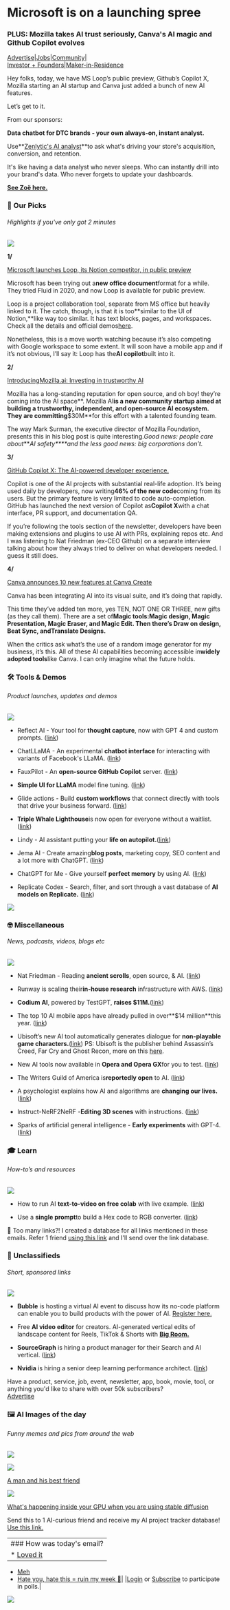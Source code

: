 # Microsoft is on a launching spree

### PLUS: Mozilla takes AI trust seriously, Canva's AI magic and Github Copilot evolves

[Advertise](https://sponsor.bensbites.co/)|[Jobs](https://gigs.bensbites.co/)|[Community](https://discord.gg/qd92NKjDdE)|\
[Investor + Founders](https://raise.bensbites.co/)|[Maker-in-Residence](https://maker.bensbites.co/)

Hey folks, today, we have MS Loop’s public preview, Github’s Copilot X, Mozilla starting an AI startup and Canva just added a bunch of new AI features.

Let’s get to it.

From our sponsors:

**Data chatbot for DTC brands - your own always-on, instant analyst.**

Use\*\*[Zenlytic's AI analyst](https://www.loom.com/share/d0db1ef81c034ab28e8b9761ab6ffafd)\*\*to ask what's driving your store's acquisition, conversion, and retention.

It's like having a data analyst who never sleeps. Who can instantly drill into your brand's data. Who never forgets to update your dashboards.

**[See Zoë here.](https://www.loom.com/share/d0db1ef81c034ab28e8b9761ab6ffafd)**

### 🤌 Our Picks

###### Highlights if you've only got 2 minutes

![](https://media.beehiiv.com/cdn-cgi/image/fit=scale-down,format=auto,onerror=redirect,quality=80/uploads/asset/file/7dfbc517-fcf6-4e5b-a4da-163bf4fb703f/Line_1.png)

**1/**

[Microsoft launches Loop, its Notion competitor, in public preview](https://techcrunch.com/2023/03/22/microsoft-launches-loop-its-notion-competitor-in-public-preview/)

Microsoft has been trying out a**new office document**format for a while. They tried Fluid in 2020, and now Loop is available for public preview.

Loop is a project collaboration tool, separate from MS office but heavily linked to it. The catch, though, is that it is too\*\*similar to the UI of Notion,\*\*like way too similar. It has text blocks, pages, and workspaces. Check all the details and official demos[here](https://www.microsoft.com/en-us/microsoft-loop).

Nonetheless, this is a move worth watching because it’s also competing with Google workspace to some extent. It will soon have a mobile app and if it’s not obvious, I’ll say it: Loop has the**AI copilot**built into it.

**2/**

[Introducing](https://blog.mozilla.org/en/mozilla/introducing-mozilla-ai-investing-in-trustworthy-ai/)[Mozilla.ai](http://Mozilla.ai)[: Investing in trustworthy AI](https://blog.mozilla.org/en/mozilla/introducing-mozilla-ai-investing-in-trustworthy-ai/)

Mozilla has a long-standing reputation for open source, and oh boy! they’re coming into the AI space\*\*. Mozilla AI**is a new community startup aimed at building a trustworthy, independent, and open-source AI ecosystem. They are committing**$30M\*\*for this effort with a talented founding team.

The way Mark Surman, the executive director of Mozilla Foundation, presents this in his blog post is quite interesting.*Good news: people care about****AI safety**\*\*and the less good news: big corporations don’t.*

**3/**

[GitHub Copilot X: The AI-powered developer experience.](https://github.blog/2023-03-22-github-copilot-x-the-ai-powered-developer-experience/)

Copilot is one of the AI projects with substantial real-life adoption. It’s being used daily by developers, now writing**46% of the new code**coming from its users. But the primary feature is very limited to code auto-completion. GitHub has launched the next version of Copilot as**Copilot X**with a chat interface, PR support, and documentation QA.

If you’re following the tools section of the newsletter, developers have been making extensions and plugins to use AI with PRs, explaining repos etc. And I was listening to Nat Friedman (ex-CEO Github) on a separate interview talking about how they always tried to deliver on what developers needed. I guess it still does.

**4/**

[Canva announces 10 new features at Canva Create](https://www.canva.com/newsroom/news/canva-create-brand-new-era-2023/)

Canva has been integrating AI into its visual suite, and it’s doing that rapidly.

This time they’ve added ten more, yes TEN, NOT ONE OR THREE, new gifts (as they call them). There are a set of**Magic tools:**Magic design, Magic Presentation, Magic Eraser, and Magic Edit. Then there’s Draw on design, Beat Sync, and**Translate Designs.**

When the critics ask what’s the use of a random image generator for my business, it’s this. All of these AI capabilities becoming accessible in**widely adopted tools**like Canva. I can only imagine what the future holds.

### 🛠️ Tools & Demos

###### Product launches, updates and demos

![](https://media.beehiiv.com/cdn-cgi/image/fit=scale-down,format=auto,onerror=redirect,quality=80/uploads/asset/file/740ee61f-83fa-4283-a1a3-49c350289a26/Line_1.png)

- Reflect AI - Your tool for **thought capture**, now with GPT 4 and custom prompts. ([link](https://twitter.com/reflectnotes/status/1638541075907514368))

- ChatLLaMA - An experimental **chatbot interface** for interacting with variants of Facebook's LLaMA. ([link](https://chatllama.baseten.co/))

- FauxPilot - An **open-source GitHub Copilot** server. ([link](https://github.com/fauxpilot/fauxpilot))

- **Simple UI for LLaMA** model fine tuning. ([link](https://github.com/lxe/simple-llama-finetuner))

- Glide actions - Build **custom workflows** that connect directly with tools that drive your business forward. ([link](https://www.glideapps.com/actions))

- **Triple Whale Lighthouse**is now open for everyone without a waitlist. ([link](https://twitter.com/AY_Orbach/status/1638643508948111361))

- Lindy - AI assistant putting your **life on autopilot.**([link](https://www.lindy.ai/))

- Jema AI - Create amazing**blog posts**, marketing copy, SEO content and a lot more with ChatGPT. ([link](https://jema.ai/))

- ChatGPT for Me - Give yourself **perfect memory** by using AI. ([link](https://www.rewind.ai/chatgpt-for-me))

- Replicate Codex - Search, filter, and sort through a vast database of **AI models on Replicate.** ([link](https://www.replicatecodex.com/))

![](https://media.beehiiv.com/cdn-cgi/image/fit=scale-down,format=auto,onerror=redirect,quality=80/uploads/asset/file/9b4b8178-8594-4537-95d6-ebaa3f1875c1/image.png)

### 🤓 Miscellaneous

###### News, podcasts, videos, blogs etc

![](https://media.beehiiv.com/cdn-cgi/image/fit=scale-down,format=auto,onerror=redirect,quality=80/uploads/asset/file/9c89cfa5-3a30-4ad7-a1fd-c582914a9bd6/Line_1.png)

- Nat Friedman - Reading **ancient scrolls**, open source, & AI. ([link](https://www.youtube.com/watch?v=qcvMjoJdck4))

- Runway is scaling their**in-house research** infrastructure with AWS. ([link](https://runwayml.com/blog/scaling-our-in-house-research-infrastructure-with-aws/))

- **Codium AI**, powered by TestGPT, **raises $11M.**([link](https://www.codium.ai/blog/codiumai-powered-by-testgpt-accounces-beta-and-raised-11m/))

- The top 10 AI mobile apps have already pulled in over\*\*$14 million\*\*this year. ([link](https://techcrunch.com/2023/03/22/the-top-10-ai-mobile-apps-have-already-pulled-in-over-14-million-this-year/))

- Ubisoft’s new AI tool automatically generates dialogue for **non-playable game characters.**([link](https://techcrunch.com/2023/03/22/ubisofts-new-ai-tool-automatically-generates-dialogue-for-non-playable-game-characters/)) PS: Ubisoft is the publisher behind Assassin’s Creed, Far Cry and Ghost Recon, more on this [here](https://kotaku.com/ubisoft-ai-writing-scriptwriting-ghostwriter-machine-1850250316).

- New AI tools now available in **Opera and Opera GX**for you to test. ([link](https://blogs.opera.com/news/2023/03/opera-ai-tools/))

- The Writers Guild of America is**reportedly open** to AI. ([link](https://www.theverge.com/2023/3/22/23651804/wga-union-chatgpt-ai-tools-proposal))

- A psychologist explains how AI and algorithms are **changing our lives.** ([link](https://www.wsj.com/articles/algorithms-ai-humanity-psychology-ebf1364c))

- Instruct-NeRF2NeRF -**Editing 3D scenes** with instructions. ([link](http://instruct-nerf2nerf.github.io))

- Sparks of artificial general intelligence - **Early experiments** with GPT-4. ([link](http://arxiv.org/abs/2303.12712))

### 🎓 Learn

###### How-to’s and resources

![](https://media.beehiiv.com/cdn-cgi/image/fit=scale-down,format=auto,onerror=redirect,quality=80/uploads/asset/file/20485204-c624-40fa-9db0-f13d02c4c7e5/Line_1.png)

- How to run AI **text-to-video on free colab** with live example. ([link](https://www.youtube.com/watch?v=A7mu6hSPKfg))

- Use a **single prompt**to build a Hex code to RGB converter. ([link](https://twitter.com/replit/status/1638560525284941824))

👋 Too many links?! I created a database for all links mentioned in these emails. Refer 1 friend [using this link](https://www.bensbites.co/subscribe?ref=PLACEHOLDER) and I'll send over the link database.

### 📰 Unclassifieds

###### Short, sponsored links

![](https://media.beehiiv.com/cdn-cgi/image/fit=scale-down,format=auto,onerror=redirect,quality=80/uploads/asset/file/67eed100-5f2e-478a-a8be-fdf2119d3a9d/Line_1.png)

- **Bubble** is hosting a virtual AI event to discuss how its no-code platform can enable you to build products with the power of AI. [Register here.](https://my.demio.com/ref/nTVkFYzZWkSnJtCN?utm_source=bens-bites\&utm_medium=paid\&utm_campaign=aievent-mar23)

- Free **AI video editor** for creators. AI-generated vertical edits of landscape content for Reels, TikTok & Shorts with **[Big Room.](http://www.bigroom.tv/?utm_source=BensBites\&utm_medium=ad\&utm_campaign=Promo)**

- **SourceGraph** is hiring a product manager for their Search and AI vertical. ([link](https://gigs.bensbites.co/jobs/product-manager-search-ai-63f722bd))

- **Nvidia** is hiring a senior deep learning performance architect. ([link](https://gigs.bensbites.co/jobs/senior-deep-learning-performance-architect-55585fa4))

Have a product, service, job, event, newsletter, app, book, movie, tool, or anything you'd like to share with over 50k subscribers?\
[Advertise](https://sponsor.bensbites.co/)

### 🖼 AI Images of the day

###### Funny memes and pics from around the web

![](https://media.beehiiv.com/cdn-cgi/image/fit=scale-down,format=auto,onerror=redirect,quality=80/uploads/asset/file/41e094df-32ed-4c78-8367-801571614834/Line_1.png)

![](https://media.beehiiv.com/cdn-cgi/image/fit=scale-down,format=auto,onerror=redirect,quality=80/uploads/asset/file/a4e20fb7-f08f-442d-9541-d31cea155c14/image.png)

[A man and his best friend](https://www.reddit.com/r/StableDiffusion/comments/11wh3fa/a_man_and_his_best_friend/)

![](https://media.beehiiv.com/cdn-cgi/image/fit=scale-down,format=auto,onerror=redirect,quality=80/uploads/asset/file/9a573d6a-fc43-4328-b125-257437646612/image.png)

[What's happening inside your GPU when you are using stable diffusion](https://www.reddit.com/r/StableDiffusion/comments/11uuk0b/whats_happening_inside_your_gpu_when_you_are/)

Send this to 1 AI-curious friend and receive my AI project tracker database! [Use this link.](https://www.bensbites.co/subscribe?ref=PLACEHOLDER)

||
|:---|
|### How was today's email?|
|\* [Loved it](https://www.bensbites.co/login)

- [Meh](https://www.bensbites.co/login)
- [Hate you, hate this = ruin my week 🥹](https://www.bensbites.co/login)|
  |[Login](https://www.bensbites.co/login) or [Subscribe](https://www.bensbites.co/subscribe) to participate in polls.|

![](https://media.beehiiv.com/cdn-cgi/image/fit=scale-down,format=auto,onerror=redirect,quality=80/uploads/asset/file/1310d519-abf4-4f92-9bc3-cb3b0e6fed78/Screenshot_2022-12-13_at_14.55.58.png)
